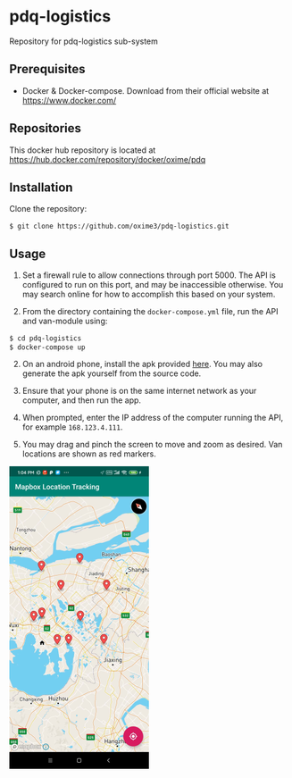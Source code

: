 # pdq-logistics
Repository for pdq-logistics sub-system 

## Prerequisites
- Docker & Docker-compose. Download from their official website at https://www.docker.com/

## Repositories
This docker hub repository is located at https://hub.docker.com/repository/docker/oxime/pdq

## Installation
Clone the repository:
```
$ git clone https://github.com/oxime3/pdq-logistics.git
```
## Usage
1. Set a firewall rule to allow connections through port 5000. The API is configured to run on this port, and may be inaccessible otherwise. You may search online for how to accomplish this based on your system. 

2. From the directory containing the `docker-compose.yml` file, run the API and van-module using:
```
$ cd pdq-logistics
$ docker-compose up
```

2. On an android phone, install the apk provided [here](android-apk/pdq-logistics.apk). You may also generate the apk yourself from the source code.

3. Ensure that your phone is on the same internet network as your computer, and then run the app.

4. When prompted, enter the IP address of the computer running the API, for example `168.123.4.111`.

5. You may drag and pinch the screen to move and zoom as desired. Van locations are shown as red markers.

![app_image](images/van_placements.png)
